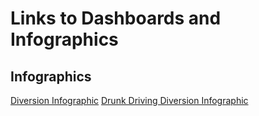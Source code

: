# Links to Dashboards and Infographics

## Infographics
[Diversion Infographic](https://www.co.eau-claire.wi.us/home/showpublisheddocument/37934/637369028807770000)
[Drunk Driving Diversion Infographic](https://www.co.eau-claire.wi.us/home/showpublisheddocument/37938/637369029038570000)
